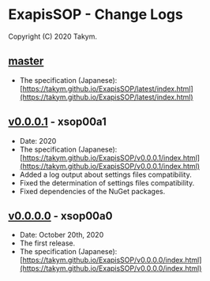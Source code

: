 ﻿# ExapisSOP - Change Logs
Copyright (C) 2020 Takym.

## [master]
 * The specification (Japanese): [https://takym.github.io/ExapisSOP/latest/index.html](https://takym.github.io/ExapisSOP/latest/index.html)

## [v0.0.0.1] - xsop00a1
 * Date: 2020
 * The specification (Japanese): [https://takym.github.io/ExapisSOP/v0.0.0.1/index.html](https://takym.github.io/ExapisSOP/v0.0.0.1/index.html)
 * Added a log output about settings files compatibility.
 * Fixed the determination of settings files compatibility.
 * Fixed dependencies of the NuGet packages.

## [v0.0.0.0] - xsop00a0
 * Date: October 20th, 2020
 * The first release.
 * The specification (Japanese): [https://takym.github.io/ExapisSOP/v0.0.0.0/index.html](https://takym.github.io/ExapisSOP/v0.0.0.0/index.html)


[master]: https://github.com/Takym/ExapisSOP/tree/master
[v0.0.0.1]: https://github.com/Takym/ExapisSOP/releases/tag/xsop00a1
[v0.0.0.0]: https://github.com/Takym/ExapisSOP/releases/tag/xsop00a0
